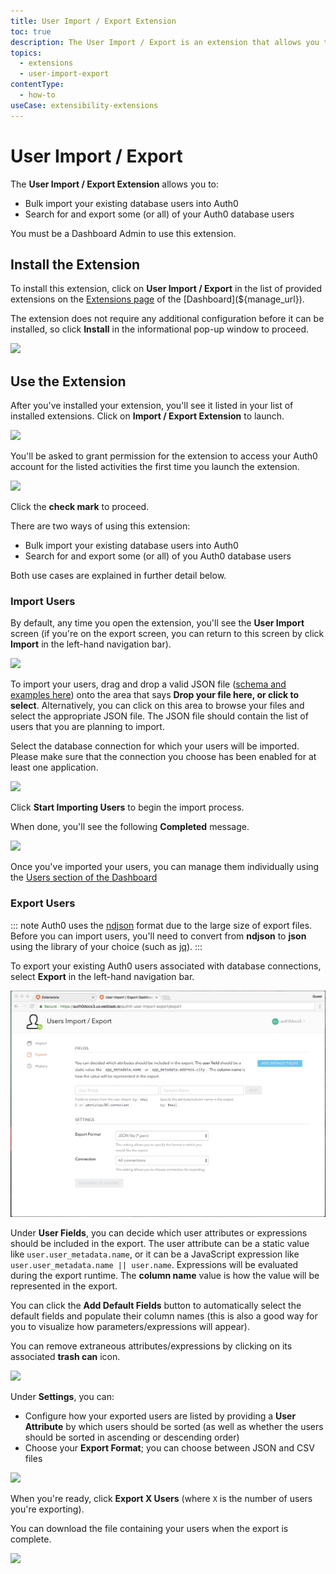 ```yaml
---
title: User Import / Export Extension
toc: true
description: The User Import / Export is an extension that allows you to import / export users from or to any database you have configured in your account.
topics:
  - extensions
  - user-import-export
contentType:
  - how-to
useCase: extensibility-extensions
---
```

# User Import / Export

The **User Import / Export Extension** allows you to:

* Bulk import your existing database users into Auth0
* Search for and export some (or all) of your Auth0 database users

You must be a Dashboard Admin to use this extension.

## Install the Extension

To install this extension, click on **User Import / Export** in the list of provided extensions on the [Extensions page](${manage_url}/#/extensions) of the [Dashboard](${manage_url}). 

The extension does not require any additional configuration before it can be installed, so click **Install** in the informational pop-up window to proceed.

![](/media/articles/extensions/user-import-export/install-extension.png)

## Use the Extension

After you've installed your extension, you'll see it listed in your list of installed extensions. Click on **Import / Export Extension** to launch.

![](/media/articles/extensions/user-import-export/installed-extensions-list.png)

You'll be asked to grant permission for the extension to access your Auth0 account for the listed activities the first time you launch the extension.

![](/media/articles/extensions/user-import-export/permissions.png)

Click the **check mark** to proceed.

There are two ways of using this extension:

* Bulk import your existing database users into Auth0
* Search for and export some (or all) of you Auth0 database users

Both use cases are explained in further detail below.

### Import Users

By default, any time you open the extension, you'll see the **User Import** screen (if you're on the export screen, you can return to this screen by click **Import** in the left-hand navigation bar).

![](/media/articles/extensions/user-import-export/import.png)

To import your users, drag and drop a valid JSON file ([schema and examples here](/tutorials/bulk-importing-users-into-auth0)) onto the area that says **Drop your file here, or click to select**. Alternatively, you can click on this area to browse your files and select the appropriate JSON file. The JSON file should contain the list of users that you are planning to import.

Select the database connection for which your users will be imported. Please make sure that the connection you choose has been enabled for at least one application.

![](/media/articles/extensions/user-import-export/ready-for-import.png)

Click **Start Importing Users** to begin the import process.

When done, you'll see the following **Completed** message.

![](/media/articles/extensions/user-import-export/import-complete.png)

Once you've imported your users, you can manage them individually using the [Users section of the Dashboard](${manage_url}/#/users)

### Export Users

::: note
Auth0 uses the [ndjson](http://ndjson.org/) format due to the large size of export files. Before you can import users, you'll need to convert from **ndjson** to **json** using the library of your choice (such as [jq](https://stedolan.github.io/jq/)).
:::

To export your existing Auth0 users associated with database connections, select **Export** in the left-hand navigation bar.

![](/media/articles/extensions/user-import-export/export-users.png)

Under **User Fields**, you can decide which user attributes or expressions should be included in the export. The user attribute can be a static value like `user.user_metadata.name`, or it can be a JavaScript expression like `user.user_metadata.name || user.name`. Expressions will be evaluated during the export runtime. The **column name** value is how the value will be represented in the export. 

You can click the **Add Default Fields** button to automatically select the default fields and populate their column names (this is also a good way for you to visualize how parameters/expressions will appear).

You can remove extraneous attributes/expressions by clicking on its associated **trash can** icon.

![](/media/articles/extensions/user-import-export/default-columns.png)

Under **Settings**, you can:

* Configure how your exported users are listed by providing a **User Attribute** by which users should be sorted (as well as whether the users should be sorted in ascending or descending order)
* Choose your **Export Format**; you can choose between JSON and CSV files

![](/media/articles/extensions/user-import-export/settings.png)

When you're ready, click **Export X Users** (where `X` is the number of users you're exporting).

You can download the file containing your users when the export is complete.

![](/media/articles/extensions/user-import-export/export-complete.png)
